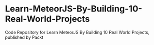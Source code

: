 # Learn-MeteorJS-By-Building-10-Real-World-Projects
Code Repository for Learn MeteorJS By Building 10 Real World Projects, published by Packt
